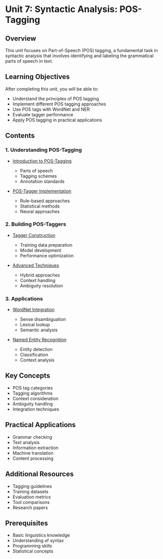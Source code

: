 # Unit 7: Syntactic Analysis: POS-Tagging

## Overview
This unit focuses on Part-of-Speech (POS) tagging, a fundamental task in syntactic analysis that involves identifying and labeling the grammatical parts of speech in text.

## Learning Objectives
After completing this unit, you will be able to:
- Understand the principles of POS tagging
- Implement different POS tagging approaches
- Use POS tags with WordNet and NER
- Evaluate tagger performance
- Apply POS tagging in practical applications

## Contents

### 1. Understanding POS-Tagging
- [Introduction to POS-Tagging](01_pos_intro.md)
  - Parts of speech
  - Tagging schemes
  - Annotation standards
  
- [POS-Tagger Implementation](02_pos_implementation.md)
  - Rule-based approaches
  - Statistical methods
  - Neural approaches

### 2. Building POS-Taggers
- [Tagger Construction](03_tagger_construction.md)
  - Training data preparation
  - Model development
  - Performance optimization
  
- [Advanced Techniques](04_advanced_techniques.md)
  - Hybrid approaches
  - Context handling
  - Ambiguity resolution

### 3. Applications
- [WordNet Integration](05_wordnet_integration.md)
  - Sense disambiguation
  - Lexical lookup
  - Semantic analysis
  
- [Named Entity Recognition](06_ner_integration.md)
  - Entity detection
  - Classification
  - Context analysis

## Key Concepts
- POS tag categories
- Tagging algorithms
- Context consideration
- Ambiguity handling
- Integration techniques

## Practical Applications
- Grammar checking
- Text analysis
- Information extraction
- Machine translation
- Content processing

## Additional Resources
- Tagging guidelines
- Training datasets
- Evaluation metrics
- Tool comparisons
- Research papers

## Prerequisites
- Basic linguistics knowledge
- Understanding of syntax
- Programming skills
- Statistical concepts 